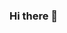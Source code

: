 ### Hi there 👋

<!--
**rcoder23/rcoder23** is a ✨ _special_ ✨ repository because its `README.md` (this file) appears on your GitHub profile.

Here are some ideas to get you started:

- 🔭 I’m computer science student
- 🌱 I’m currently learning python and machine learning
- 👯 I’m looking to collaborate on python opensource.
- 💬 Ask me about python
- 📫 How to reach me: though github
- 😄 Pronouns: ...
- ⚡ Fun fact:"programming is not difficult ,but our thinking make it difficult.
"KEEP SIMPLE"
-->
